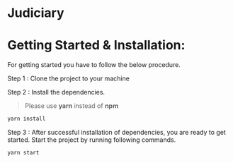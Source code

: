 # Judiciary

# Getting Started & Installation:

For getting started you have to follow the below procedure.

Step 1 : Clone the project to your machine

Step 2 : Install the dependencies.

> Please use **yarn** instead of **npm**

```bash
yarn install
```

Step 3 : After successful installation of dependencies, you are ready to get started. Start the project by running following commands.

```bash
yarn start
```
